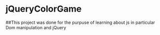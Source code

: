 # jQueryColorGame

##This project was done for the purpuse of learning about js in particular Dom manipulation and jQuery


